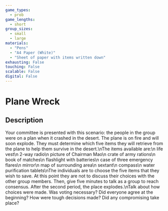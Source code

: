 ```yaml
---
game_types:
  - prob
game_lengths:
  - short
group_sizes:
  - small
  - large
materials:
  - "Pens"
  - "A4 Paper (White)"
  - "Sheet of paper with items written down"
exhausting: False
touching: False
scalable: False
digital: False
---
```

# Plane Wreck

## Description
Your committee is presented with this scenario: the people in the group were on a plan when it crashed in the desert. The plane is on fire and will soon explode. They must determine which five items they will retrieve from the plane to help them survive in the desert.\nThe items available are:\n life vest\n 2-way radio\n picture of Chairman Mao\n crate of army rations\n book of matches\n flashlight with batteries\n case of three emergency flares\n mirror\n map of surrounding area\n sextant\n compass\n water purification tablets\nThe individuals are to choose the five items that they wish to save. At this point they are not to discuss their choices with the other group members. Then, give five minutes to talk as a group to reach consensus. After the second period, the place explodes.\nTalk about how choices were made. Was voting necessary? Did everyone agree at the beginning? How were tough decisions made? Did any compromising take place?
